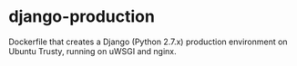 # django-production
Dockerfile that creates a Django (Python 2.7.x) production environment on Ubuntu Trusty, running on uWSGI and nginx.
